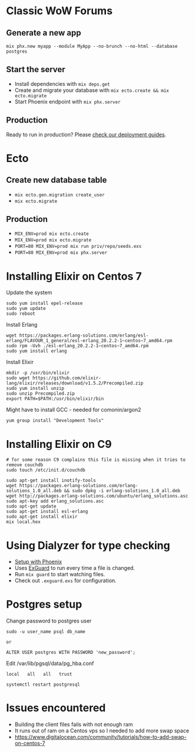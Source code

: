 # Classic WoW Forums

## Generate a new app
`mix phx.new myapp --module MyApp --no-brunch --no-html --database postgres`

## Start the server

  * Install dependencies with `mix deps.get`
  * Create and migrate your database with `mix ecto.create && mix ecto.migrate`
  * Start Phoenix endpoint with `mix phx.server`

## Production
Ready to run in production? Please [check our deployment guides](http://www.phoenixframework.org/docs/deployment).

# Ecto

## Create new database table
- `mix ecto.gen.migration create_user`
- `mix ecto.migrate`

## Production

- `MIX_ENV=prod mix ecto.create`
- `MIX_ENV=prod mix ecto.migrate`
- `PORT=80 MIX_ENV=prod mix run priv/repo/seeds.exs`
- `PORT=80 MIX_ENV=prod mix phx.server`

# Installing Elixir on Centos 7

Update the system
```
sudo yum install epel-release
sudo yum update
sudo reboot
```

Install Erlang
```
wget https://packages.erlang-solutions.com/erlang/esl-erlang/FLAVOUR_1_general/esl-erlang_20.2.2-1~centos~7_amd64.rpm
sudo rpm -Uvh ./esl-erlang_20.2.2-1~centos~7_amd64.rpm
sudo yum install erlang
```

Install Elixir
```
mkdir -p /usr/bin/elixir
sudo wget https://github.com/elixir-lang/elixir/releases/download/v1.5.2/Precompiled.zip
sudo yum install unzip
sudo unzip Precompiled.zip
export PATH=$PATH:/usr/bin/elixir/bin
```

Might have to install GCC - needed for comonin/argon2
```
yum group install "Development Tools"
```

# Installing Elixir on C9
```
# for some reason C9 complains this file is missing when it tries to remove couchdb
sudo touch /etc/init.d/couchdb

sudo apt-get install inotify-tools
wget https://packages.erlang-solutions.com/erlang-solutions_1.0_all.deb && sudo dpkg -i erlang-solutions_1.0_all.deb
wget http://packages.erlang-solutions.com/ubuntu/erlang_solutions.asc
sudo apt-key add erlang_solutions.asc
sudo apt-get update
sudo apt-get install esl-erlang
sudo apt-get install elixir
mix local.hex
```

# Using Dialyzer for type checking
- [Setup with Phoenix](https://github.com/jeremyjh/dialyxir/wiki/Phoenix-Dialyxir-Quickstart)
- Uses [ExGuard](https://github.com/slashmili/ex_guard) to run every time a file is changed.
- Run `mix guard` to start watching files.
- Check out `.exguard.exs` for configuration.

# Postgres setup
Change password to postgres user
```
sudo -u user_name psql db_name

or 

ALTER USER postgres WITH PASSWORD 'new_password';
```

Edit /var/lib/pgsql/data/pg_hba.conf

```
local   all   all   trust
```

```
systemctl restart postgresql
```

# Issues encountered

- Building the client files fails with not enough ram
- It runs out of ram on a Centos vps so I needed to add more swap space
- https://www.digitalocean.com/community/tutorials/how-to-add-swap-on-centos-7
